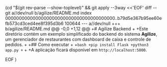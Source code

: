  (cd "$(git rev-parse --show-toplevel)" && git apply --3way <<'EOF' 
diff --git a//dev/null b/agilize/README.md
index 0000000000000000000000000000000000000000..b79d5e367b95ee60efb573cd3ced4ee8f395d3b6 100644
--- a//dev/null
+++ b/agilize/README.md
@@ -0,0 +1,12 @@
+# Agilize Backend
+
+Este diretório contém um exemplo simplificado do backend do sistema **Agilize**, um gerenciador de restaurantes com dashboard de caixa e controle de pedidos.
+
+## Como executar
+
+```bash
+pip install Flask
+python3 app.py
+```
+
+A aplicação ficará disponível em `http://localhost:5000`.
 
EOF
)
